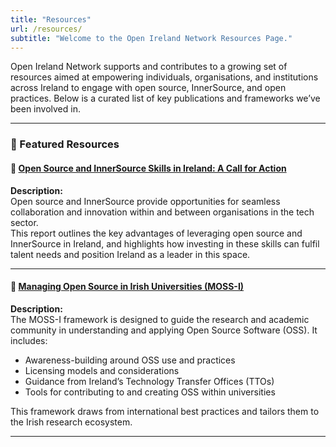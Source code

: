 ```yaml
---
title: "Resources"
url: /resources/
subtitle: "Welcome to the Open Ireland Network Resources Page."
---
```


Open Ireland Network supports and contributes to a growing set of resources aimed at empowering individuals, organisations, and institutions across Ireland to engage with open source, InnerSource, and open practices. Below is a curated list of key publications and frameworks we’ve been involved in.

---

### 📘 Featured Resources

#### 🔧 [Open Source and InnerSource Skills in Ireland: A Call for Action](https://www.skillnetireland.ie/uploads/attachments/Open-Source-and-InnerSource-Skills-in-Ireland-A-Call-for-Action.pdf)
**Description:**  
Open source and InnerSource provide opportunities for seamless collaboration and innovation within and between organisations in the tech sector.  
This report outlines the key advantages of leveraging open source and InnerSource in Ireland, and highlights how investing in these skills can fulfil talent needs and position Ireland as a leader in this space.

---

#### 🧪 [Managing Open Source in Irish Universities (MOSS-I)](https://github.com/SFI-Lero/MOSS-I/tree/main/output/FrameworkManagingUniversityOSS.pdf)
**Description:**  
The MOSS-I framework is designed to guide the research and academic community in understanding and applying Open Source Software (OSS). It includes:

- Awareness-building around OSS use and practices  
- Licensing models and considerations  
- Guidance from Ireland’s Technology Transfer Offices (TTOs)  
- Tools for contributing to and creating OSS within universities  

This framework draws from international best practices and tailors them to the Irish research ecosystem.

---
